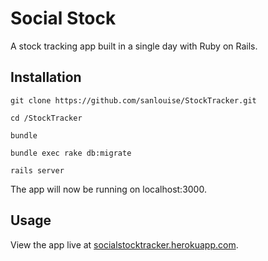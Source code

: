 # Social Stock

A stock tracking app built in a single day with Ruby on Rails.

## Installation

```
git clone https://github.com/sanlouise/StockTracker.git

cd /StockTracker

bundle

bundle exec rake db:migrate

rails server
```

The app will now be running on localhost:3000.

## Usage

View the app live at [socialstocktracker.herokuapp.com](http://socialstocktracker.herokuapp.com/).